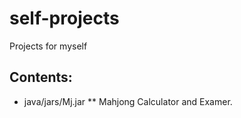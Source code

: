 # self-projects
Projects for myself

## Contents:
* java/jars/Mj.jar
** Mahjong Calculator and Examer.
